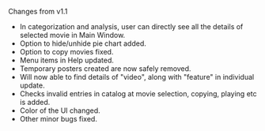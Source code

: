 Changes from v1.1
* In categorization and analysis, user can directly see all the details of selected movie in Main Window.
* Option to hide/unhide pie chart added.
* Option to copy movies fixed.
* Menu items in Help updated.
* Temporary posters created are now safely removed.
* Will now able to find details of "video", along with "feature" in individual update.
* Checks invalid entries in catalog at movie selection, copying, playing etc is added.
* Color of the UI changed.
* Other minor bugs fixed.